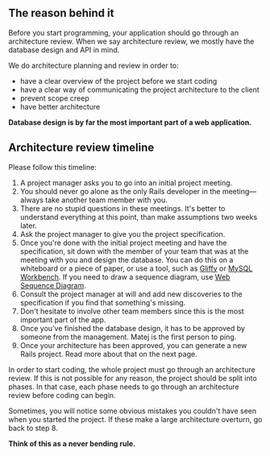 ## The reason behind it

Before you start programming, your application should go through an architecture review.
When we say architecture review, we mostly have the database design and API in mind.

We do architecture planning and review in order to:

* have a clear overview of the project before we start coding
* have a clear way of communicating the project architecture to the client
* prevent scope creep
* have better architecture

**Database design is by far the most important part of a web application.**

## Architecture review timeline

Please follow this timeline:

1. A project manager asks you to go into an initial project meeting.
2. You should never go alone as the only Rails developer in the meeting—always take another team member with you.
3. There are no stupid questions in these meetings. It's better to understand everything at this point, than make assumptions two weeks later.
4. Ask the project manager to give you the project specification.
5. Once you're done with the initial project meeting and have the specification, sit down with the member of your team that was at the meeting with you and design the database. You can do this on a whiteboard or a piece of paper, or use a tool, such as [Gliffy](https://www.gliffy.com/) or [MySQL Workbench](https://dev.mysql.com/downloads/workbench/). If you need to draw a sequence diagram, use [Web Sequence Diagram](https://www.websequencediagrams.com/).
6. Consult the project manager at will and add new discoveries to the specification if you find that something's missing.
7. Don't hesitate to involve other team members since this is the most important part of the app.
8. Once you've finished the database design, it has to be approved by someone from the management. Matej is the first person to ping.
9. Once your architecture has been approved, you can generate a new Rails project. Read more about that on the next page.

In order to start coding, the whole project must go through an architecture review.
If this is not possible for any reason, the project should be split into phases. In that case, each phase needs to go through an architecture review before coding can begin.

Sometimes, you will notice some obvious mistakes you couldn't have seen when you started the project. If these make a large architecture overturn, go back to step 8.

**Think of this as a never bending rule.**

